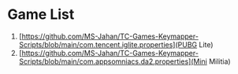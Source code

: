 # Game List

1. [https://github.com/MS-Jahan/TC-Games-Keymapper-Scripts/blob/main/com.tencent.iglite.properties](PUBG Lite)
2. [https://github.com/MS-Jahan/TC-Games-Keymapper-Scripts/blob/main/com.appsomniacs.da2.properties](Mini Militia)

